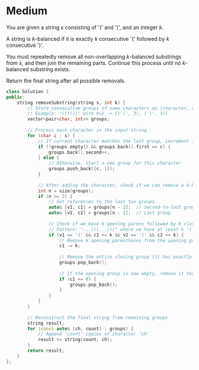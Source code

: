 # Medium

You are given a string $s$ consisting of '(' and ')', and an integer $k$.

A string is $k$-balanced if it is exactly $k$ consecutive '(' followed by $k$ consecutive ')'.

You must repeatedly remove all non-overlapping $k$-balanced substrings from $s$, and then join the remaining parts. Continue this process until no $k$-balanced substring exists.

Return the final string after all possible removals.

```cpp
class Solution {
public:
    string removeSubstring(string s, int k) {
        // Store consecutive groups of same characters as (character, count) pairs
        // Example: "((()))" with k=2 -> [('(', 3), (')', 3)]
        vector<pair<char, int>> groups;
       
        // Process each character in the input string
        for (char c : s) {
            // If current character matches the last group, increment its count
            if (!groups.empty() && groups.back().first == c) {
                groups.back().second++;
            } else {
                // Otherwise, start a new group for this character
                groups.push_back({c, 1});
            }
            
            // After adding the character, check if we can remove a k-balanced substring
            int n = size(groups);
            if (n >= 2) {
                // Get references to the last two groups
                auto& [v1, c1] = groups[n - 2];  // Second-to-last group
                auto& [v2, c2] = groups[n - 1];  // Last group
               
                // Check if we have k opening parens followed by k closing parens
                // Pattern: "...(((...)))" where we have at least k '(' and exactly k ')'
                if (v1 == '(' && c1 >= k && v2 == ')' && c2 == k) {
                    // Remove k opening parentheses from the opening group
                    c1 -= k;
                    
                    // Remove the entire closing group (it has exactly k characters)
                    groups.pop_back();
                   
                    // If the opening group is now empty, remove it too
                    if (c1 == 0) {
                        groups.pop_back();
                    }
                }
            }
        }
        
        // Reconstruct the final string from remaining groups
        string result;
        for (const auto& [ch, count] : groups) {
            // Append 'count' copies of character 'ch'
            result += string(count, ch);
        }
        return result;
    }
};
```
